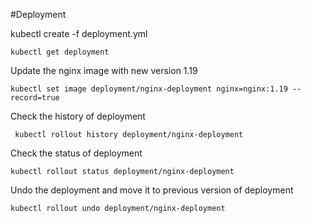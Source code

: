 #Deployment

kubectl create -f deployment.yml

    kubectl get deployment

Update the nginx image with new version 1.19

    kubectl set image deployment/nginx-deployment nginx=nginx:1.19 --record=true
    
Check the history of deployment

     kubectl rollout history deployment/nginx-deployment
     
     
Check the status of deployment   

    kubectl rollout status deployment/nginx-deployment
    
 Undo the deployment and move it to previous version of deployment
 
 
    kubectl rollout undo deployment/nginx-deployment
 
   
